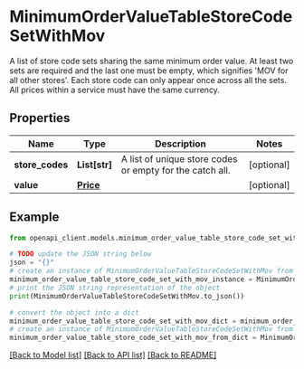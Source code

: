 # MinimumOrderValueTableStoreCodeSetWithMov

A list of store code sets sharing the same minimum order value. At least two sets are required and the last one must be empty, which signifies 'MOV for all other stores'. Each store code can only appear once across all the sets. All prices within a service must have the same currency.

## Properties

Name | Type | Description | Notes
------------ | ------------- | ------------- | -------------
**store_codes** | **List[str]** | A list of unique store codes or empty for the catch all. | [optional] 
**value** | [**Price**](Price.md) |  | [optional] 

## Example

```python
from openapi_client.models.minimum_order_value_table_store_code_set_with_mov import MinimumOrderValueTableStoreCodeSetWithMov

# TODO update the JSON string below
json = "{}"
# create an instance of MinimumOrderValueTableStoreCodeSetWithMov from a JSON string
minimum_order_value_table_store_code_set_with_mov_instance = MinimumOrderValueTableStoreCodeSetWithMov.from_json(json)
# print the JSON string representation of the object
print(MinimumOrderValueTableStoreCodeSetWithMov.to_json())

# convert the object into a dict
minimum_order_value_table_store_code_set_with_mov_dict = minimum_order_value_table_store_code_set_with_mov_instance.to_dict()
# create an instance of MinimumOrderValueTableStoreCodeSetWithMov from a dict
minimum_order_value_table_store_code_set_with_mov_from_dict = MinimumOrderValueTableStoreCodeSetWithMov.from_dict(minimum_order_value_table_store_code_set_with_mov_dict)
```
[[Back to Model list]](../README.md#documentation-for-models) [[Back to API list]](../README.md#documentation-for-api-endpoints) [[Back to README]](../README.md)


